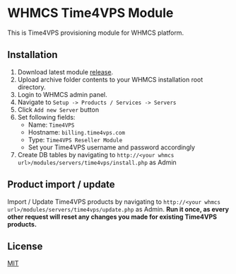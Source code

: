 

# WHMCS Time4VPS Module  
  
This is Time4VPS provisioning module for WHMCS platform.   
  
## Installation  
  
 1. Download latest module [release](https://github.com/time4vps/whmcs/releases).
 2. Upload archive folder contents to your WHMCS installation root directory.
 3. Login to WHMCS admin panel.
 4. Navigate to `Setup -> Products / Services -> Servers`
 5. Click `Add new Server` button
 6. Set following fields:
	- Name: `Time4VPS`
	- Hostname: `billing.time4vps.com`
	- Type: `Time4VPS Reseller Module`
	- Set your Time4VPS username and password accordingly
7. Create DB tables by navigating to `http://<your whmcs url>/modules/servers/time4vps/install.php` as Admin
  
## Product import / update
Import / Update Time4VPS products by navigating to `http://<your whmcs url>/modules/servers/time4vps/update.php` as Admin. **Run it once, as every other request will reset any changes you made for existing Time4VPS products.**
  
## License  
[MIT](https://github.com/time4vps/time4vps-lib/blob/master/LICENSE)
